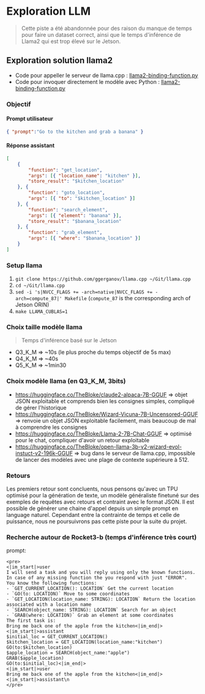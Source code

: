 # Exploration LLM
> Cette piste a été abandonnée pour des raison du manque de temps pour faire un dataset correct, ainsi que le temps d'inférence de Llama2 qui est trop élevé sur le Jetson.

## Exploration solution llama2
- Code pour appeller le serveur de llama.cpp : [llama2-binding-function.py](./llama2-binding-function.py)
- Code pour invoquer directement le modèle avec Python : [llama2-binding-function.py](./llama2-binding-function.py)

### Objectif
#### Prompt utilisateur
```json
{ "prompt":"Go to the kitchen and grab a banana" }
```

#### Réponse assistant
```json
[
    {
        "function": "get_location",
        "args": [{ "location_name": "kitchen" }],
        "store_result": "$kitchen_location"
    }, {
        "function": "goto_location",
        "args": [{ "to": "$kitchen_location" }]
    }, {
        "function": "search_element",
        "args": [{ "element": "banana" }],
        "store_result": "$banana_location"
    }, {
        "function": "grab_element",
        "args": [{ "where": "$banana_location" }]
    }
]
```

### Setup llama
1. `git clone https://github.com/ggerganov/llama.cpp ~/Git/llama.cpp`
2. `cd ~/Git/llama.cpp`
3. `sed -i 's|NVCC_FLAGS += -arch=native|NVCC_FLAGS += -arch=compute_87|' Makefile` (`compute_87` is the corresponding arch of Jetson ORIN)
4. `make LLAMA_CUBLAS=1`

### Choix taille modèle llama
> Temps d'inférence basé sur le Jetson

- Q3_K_M => ~10s (le plus proche du temps objectif de 5s max)
- Q4_K_M => ~40s
- Q5_K_M => ~1min30

### Choix modèle llama (en Q3_K_M, 3bits)
- https://huggingface.co/TheBloke/claude2-alpaca-7B-GGUF => objet JSON exploitable et comprends bien les consignes simples, compliqué de gérer l'historique
- https://huggingface.co/TheBloke/Wizard-Vicuna-7B-Uncensored-GGUF => renvoie un objet JSON exploitable facilement, mais beaucoup de mal à comprendre les consignes
- https://huggingface.co/TheBloke/Llama-2-7B-Chat-GGUF => optimisé pour le chat, compliquer d'avoir un retour exploitable
- https://huggingface.co/TheBloke/open-llama-3b-v2-wizard-evol-instuct-v2-196k-GGUF => bug dans le serveur de llama.cpp, impossible de lancer des modèles avec une plage de contexte supérieure à 512.

### Retours
Les premiers retour sont concluents, nous pensons qu'avec un TPU optimisé pour la génération de texte, un modèle généraliste finetuné sur des exemples de requêtes avec retours et contraint avec le format JSON. Il est possible de générer une chaine d'appel depuis un simple prompt en language naturel. Cependant entre la contrainte de temps et celle de puissance, nous ne poursuivrons pas cette piste pour la suite du projet.

### Recherche autour de Rocket3-b (temps d'inférence très court)
prompt:
```
<pre>
<|im_start|>user
I will send a task and you will reply using only the known functions.
In case of any missing function the you respond with just "ERROR".
You know the following functions:
- `GET_CURRENT_LOCATION(): LOCATION` Get the current location
- `GO(to: LOCATION)` Move to some coordinates
- `GET_LOCATION(location_name: STRING): LOCATION` Return the location associated with a location name
- `SEARCH(object_name: STRING): LOCATION` Search for an object
- `GRAB(where: LOCATION)` Grab an element at some coordinates
The first task is:
Bring me back one of the apple from the kitchen<|im_end|>
<|im_start|>assistant
$initial_loc = GET_CURRENT_LOCATION()
$kitchen_location = GET_LOCATION(location_name:"kitchen")
GO(to:$kitchen_location)
$apple_location = SEARCH(object_name:"apple")
GRAB($apple_location)
GO(to:$initial_loc)<|im_end|>
<|im_start|>user
Bring me back one of the apple from the kitchen<|im_end|>
<|im_start|>assistant\n
</pre>
```
